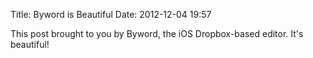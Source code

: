 Title: Byword is Beautiful
Date: 2012-12-04 19:57

This post brought to you by Byword, the iOS Dropbox-based editor. It's beautiful!